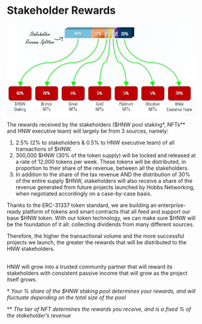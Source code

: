 # Stakeholder Rewards

![](<../../.gitbook/assets/HNW Stakholder revenue splitter.png>)

The rewards received by the stakeholders ($HNW pool staking\*, NFTs\*\* and HNW executive team) will largely be from 3 sources, namely:

1. 2.5% (2% to stakeholders & 0.5% to HNW executive team) of all transactions of $HNW.
2. 300,000 $HNW (30% of the token supply) will be locked and released at a rate of 12,000 tokens per week. These tokens will be distributed, in proportion to their share of the revenue, between all the stakeholders.
3. In addition to the share of the tax revenue AND the distribution of 30% of the entire supply $HNW, stakeholders will also receive a share of the revenue generated from future projects launched by Hobbs Networking, when negotiated accordingly on a case-by-case basis.

Thanks to the ERC-31337 token standard, we are building an enterprise-ready platform of tokens and smart contracts that all feed and support our base $HNW token. With our token technology, we can make sure $HNW will be the foundation of it all: collecting dividends from many different sources.

Therefore, the higher the transactional volume and the more successful projects we launch, the greater the rewards that will be distributed to the HNW stakeholders.

\
HNW will grow into a trusted community partner that will reward its stakeholders with consistent passive income that will grow as the project itself grows.

\* _Your % share of the $HNW staking pool determines your rewards, and will fluctuate depending on the total size of the pool_

\*\* _The tier of NFT determines the rewards you receive, and is a fixed % of the stakeholder’s revenue_
